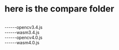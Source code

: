 # here is the compare folder 
<br>
------opencv3.4.js            <!-- opencvjs == 3.4 -->
<br>
------wasm3.4.js			  <!-- opencvjs == 3.4 wasm3.4.js load opencv.wasm file script-->
<br>
------opencv4.0.js			<!-- opencvjs == 4.0 -->
<br>
------wasm4.0.js			  <!-- opencvjs == 4.0 wasm4.0.js load opencv.wasm file script-->
